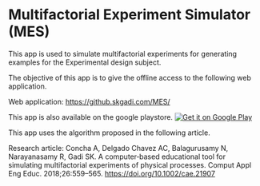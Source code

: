 # Multifactorial Experiment Simulator (MES)

This app is used to simulate multifactorial experiments for generating examples for the Experimental design subject.

The objective of this app is to give the offline access to the following web application.

Web application: 
https://github.skgadi.com/MES/


This app is also available on the google playstore.
<a href='https://play.google.com/store/apps/details?id=com.skgadi.multifactorialexperimentsimulator&pcampaignid=MKT-Other-global-all-co-prtnr-py-PartBadge-Mar2515-1'><img alt='Get it on Google Play' src='https://play.google.com/intl/en_us/badges/images/generic/en_badge_web_generic.png'/></a>


This app uses the algorithm proposed in the following article.

Research article:
Concha A, Delgado Chavez AC, Balagurusamy N, Narayanasamy R, Gadi SK. A computer‐based educational tool for simulating multifactorial experiments of physical processes. Comput Appl Eng Educ. 2018;26:559–565. https://doi.org/10.1002/cae.21907
